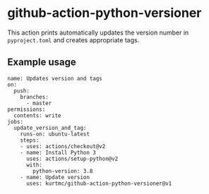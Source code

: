 # github-action-python-versioner

This action prints automatically updates the version number in `pyproject.toml`
and creates appropriate tags.

## Example usage

```
name: Updates version and tags
on:
  push:
    branches:
      - master
permissions:
  contents: write
jobs:
  update_version_and_tag:
    runs-on: ubuntu-latest
    steps:
    - uses: actions/checkout@v2
    - name: Install Python 3
      uses: actions/setup-python@v2
      with:
        python-version: 3.8
    - name: Update version
      uses: kurtmc/github-action-python-versioner@v1

```
